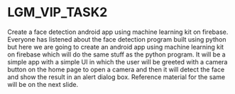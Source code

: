 # LGM_VIP_TASK2
Create a face detection android app using machine learning kit on firebase.       Everyone has listened about the face detection program built using python but here we are going to create an android app using machine learning kit on firebase which will do the same stuff as the python program.  It will be a simple app with a simple UI in which the user will be greeted with a camera button on the home page to open a camera and then it will detect the face and show the result in an alert dialog box.    Reference material for the same will be on the next slide.
